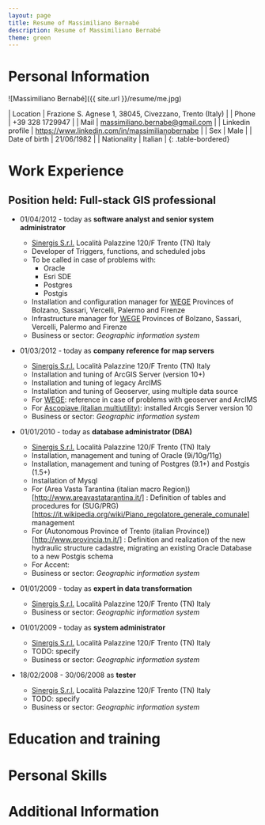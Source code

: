 ```yaml
---
layout: page
title: Resume of Massimiliano Bernabé
description: Resume of Massimiliano Bernabé
theme: green
---
```

# Personal Information

![Massimiliano Bernabé]({{ site.url }}/resume/me.jpg)

| Location            | Frazione S. Agnese 1, 38045, Civezzano, Trento  (Italy) |
| Phone               | +39 328 1729947                                         |
| Mail                | massimiliano.bernabe@gmail.com                          |
| Linkedin profile    | <https://www.linkedin.com/in/massimilianobernabe>       |
| Sex                 | Male                                                    |
| Date of birth       | 21/06/1982                                              |
| Nationality         | Italian                                                 | 
{: .table-bordered}

# Work Experience

## Position held: Full-stack GIS professional

* 01/04/2012 - today as **software analyst and senior system administrator**
    * [Sinergis S.r.l.](http://www.sinergis.it) Località Palazzine 120/F Trento (TN) Italy
    * Developer of Triggers, functions, and scheduled jobs
    * To be called in case of problems with:
        * Oracle
        * Esri SDE
        * Postgres
        * Postgis
    * Installation and configuration manager for [WEGE](http://riuso.cnipa.gov.it/soluzioni/getDoc.bfr?id=177) Provinces of Bolzano, Sassari, Vercelli, Palermo and Firenze
    * Infrastructure manager for [WEGE](http://riuso.cnipa.gov.it/soluzioni/getDoc.bfr?id=177) Provinces of Bolzano, Sassari, Vercelli, Palermo and Firenze
    * Business or sector: *Geographic information system*

* 01/03/2012 - today as **company reference for map servers**
    * [Sinergis S.r.l.](http://www.sinergis.it) Località Palazzine 120/F Trento (TN) Italy
    * Installation and tuning of ArcGIS Server (version 10+)
    * Installation and tuning of legacy ArcIMS 
    * Installation and tuning of Geoserver, using multiple data source
    * For [WEGE](http://riuso.cnipa.gov.it/soluzioni/getDoc.bfr?id=177): reference in case of problems with geoserver and ArcIMS
    * For [Ascopiave (italian multiutility)](http://www.gruppoascopiave.it/en/): installed Arcgis Server version 10
    * Business or sector: *Geographic information system*
* 01/01/2010 - today as **database administrator (DBA)**
    * [Sinergis S.r.l.](http://www.sinergis.it) Località Palazzine 120/F Trento (TN) Italy
    * Installation, management and tuning of Oracle (9i/10g/11g)
    * Installation, management and tuning of Postgres (9.1+) and Postgis (1.5+)
    * Installation of Mysql
    * For (Area Vasta Tarantina (italian macro Region))[http://www.areavastatarantina.it/] : Definition of tables and procedures for (SUG/PRG)[https://it.wikipedia.org/wiki/Piano_regolatore_generale_comunale] management
    * For (Autonomous Province of Trento (italian Province))[http://www.provincia.tn.it/] : Definition and realization of the new hydraulic structure cadastre, migrating an existing Oracle Database to a new Postgis schema
    * For Accent: 
    * Business or sector: *Geographic information system*
* 01/01/2009 - today as **expert in data transformation**
    * [Sinergis S.r.l.](http://www.sinergis.it) Località Palazzine 120/F Trento (TN) Italy
    * Business or sector: *Geographic information system*
* 01/01/2009 - today as **system administrator**
    * [Sinergis S.r.l.](http://www.sinergis.it) Località Palazzine 120/F Trento (TN) Italy
    * TODO: specify
    * Business or sector: *Geographic information system*
* 18/02/2008 - 30/06/2008 as **tester**
    * [Sinergis S.r.l.](http://www.sinergis.it) Località Palazzine 120/F Trento (TN) Italy
    * TODO: specify
    * Business or sector: *Geographic information system*




# Education and training

# Personal Skills

# Additional Information



